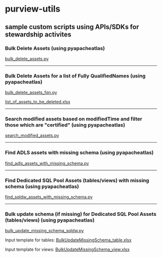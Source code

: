 # purview-utils
## sample custom scripts using APIs/SDKs for stewardship activites


### Bulk Delete Assets (using pyapacheatlas)
[bulk_delete_assets.py](https://github.com/gyanisinha/purview-utils/blob/main/bulk_delete_assets.py)

---

### Bulk Delete Assets for a list of Fully QualifiedNames (using pyapacheatlas)
[bulk_delete_assets_fqn.py](https://github.com/gyanisinha/purview-utils/blob/main/bulk_delete_assets_fqn.py)

[list_of_assets_to_be_deleted.xlsx](https://github.com/gyanisinha/purview-utils/files/9822982/list_of_assets_to_be_deleted.xlsx)

---

### Search modified assets based on modifiedTime and filter those which are "certified" (using pyapacheatlas)
[search_modified_assets.py](https://github.com/gyanisinha/purview-utils/blob/main/search_modified_assets.py)

---

### Find ADLS assets with missing schema (using pyapacheatlas)
[find_adls_assets_with_missing_schema.py](https://github.com/gyanisinha/purview-utils/blob/main/find_adls_assets_with_missing_schema.py)

---

### Find Dedicated SQL Pool Assets (tables/views) with missing schema (using pyapacheatlas)
[find_sqldw_assets_with_missing_schema.py](https://github.com/gyanisinha/purview-utils/blob/main/find_sqldw_assets_with_missing_schema.py)

---

### Bulk update schema (if missing) for Dedicated SQL Pool Assets (tables/views)  (using pyapacheatlas)
[bulk_update_missing_schema_sqldw.py](https://github.com/gyanisinha/purview-utils/blob/main/find_sqldw_assets_with_missing_schema.py)

Input template for tables: [BulkUpdateMissingSchema_table.xlsx](https://github.com/gyanisinha/purview-utils/files/10143249/BulkUpdateMissingSchema_table.xlsx)

Input template for views: [BulkUpdateMissingSchema_view.xlsx](https://github.com/gyanisinha/purview-utils/files/10143264/BulkUpdateMissingSchema_view.xlsx)

